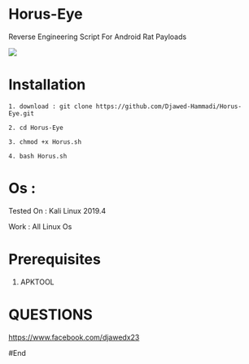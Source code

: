 # Horus-Eye 
Reverse Engineering Script For Android Rat Payloads

![](https://h.top4top.io/p_1592zjg5i1.png)

# Installation
```
1. download : git clone https://github.com/Djawed-Hammadi/Horus-Eye.git

2. cd Horus-Eye

3. chmod +x Horus.sh

4. bash Horus.sh 
```

# Os : 

 Tested On : Kali Linux 2019.4

Work : All Linux Os

# Prerequisites

1. APKTOOL

# QUESTIONS

https://www.facebook.com/djawedx23

#End
